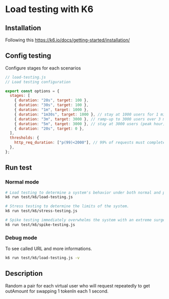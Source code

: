 # Load testing with K6

## Installation

Following this https://k6.io/docs/getting-started/installation/

## Config testing

Configure stages for each scenarios

```js
// load-testing.js
// Load testing configuration

export const options = {
  stages: [
    { duration: "20s", target: 100 },
    { duration: "30s", target: 100 },
    { duration: "1m", target: 1000 },
    { duration: "1m30s", target: 1000 }, // stay at 1000 users for 1 minutes 30 sec
    { duration: "3m", target: 3000 }, // ramp-up to 3000 users over 3 minutes (peak hour starts)
    { duration: "5m", target: 3000 }, // stay at 3000 users (peak hour)
    { duration: "20s", target: 0 },
  ],
  thresholds: {
    http_req_duration: ["p(99)<2000"], // 99% of requests must complete below 2s
  },
};
```

## Run test

### Normal mode

```sh
# Load testing to determine a system's behavior under both normal and peak conditions.
k6 run test/k6/load-testing.js

# Stress testing to determine the limits of the system.
k6 run test/k6/stress-testing.js

# Spike testing immediately overwhelms the system with an extreme surge of load.
k6 run test/k6/spike-testing.js
```

### Debug mode

To see called URL and more informations.

```sh
k6 run test/k6/load-testing.js -v
```

## Description

Random a pair for each virtual user who will request repeatedly to get outAmount for swapping 1 tokenIn each 1 second.